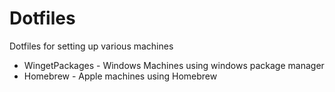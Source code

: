 # Dotfiles
Dotfiles for setting up various machines

- WingetPackages - Windows Machines using windows package manager
- Homebrew - Apple machines using Homebrew
